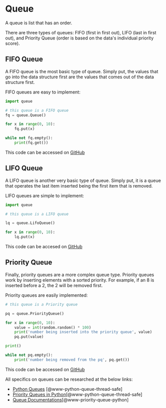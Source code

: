 # Queue

A queue is list that has an order.

There are three types of queues: FIFO (first in first out), 
LIFO (last in first out), and Priority Queue (order is based
on the data's individual priority score). 

## FIFO Queue

A FIFO queue is the most basic type of queue. Simply put, 
the values that go into the data structure first are the values
that comes out of the data structure first. 

FIFO queues are easy to implement:

```python
import queue

# this queue is a FIFO queue
fq = queue.Queue()

for x in range(0, 10):
    fq.put(x)

while not fq.empty():
    print(fq.get())
```

This code can be accessed on [GitHub](https://github.com/cybertraining-dsc/reu2022/tree/main/project/graphics/examples/queue_example.py)

## LIFO Queue

A LIFO queue is another very basic type of queue. Simply put,
it is a queue that operates the last item inserted being the
first item that is removed. 

LIFO queues are simple to implement:

```python
import queue

# this queue is a LIFO queue

lq = queue.LifoQueue()

for x in range(0, 10):
    lq.put(x)
```

This code can be accesed on [GitHub](https://github.com/cybertraining-dsc/reu2022/tree/main/project/graphics/examples/queue_example.py)

## Priority Queue

Finally, priority queues are a more complex queue type. Priority
queues work by inserting elements with a sorted priority. For 
example, if an 8 is inserted before a 2, the 2 will be removed 
first. 

Priority queues are easily implemented:

```python
# this queue is a Priority queue

pq = queue.PriorityQueue()

for x in range(0, 10):
    value = int(random.random() * 100)
    print('number being inserted into the priority queue', value)
    pq.put(value)

print()

while not pq.empty():
    print('number being removed from the pq', pq.get())
```

This code can be accessed on [GitHub](https://github.com/cybertraining-dsc/reu2022/tree/main/project/graphics/examples/queue_example.py)

All specifics on queues can be researched at the below links:

* [Python Queues](https://pymotw.com/3/queue/index.html) [@www-python-queue-thread-safe]
* [Priority Queues in Python](https://www.geeksforgeeks.org/priority-queue-in-python/)[@www-python-queue-thread-safe]
* [Queue Documentations](https://docs.python.org/3/library/queue.html)[@www-priority-queue-python]